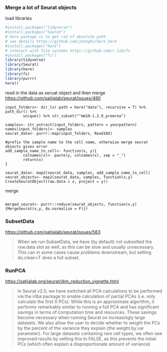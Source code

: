 

### Merge a lot of Seurat objects

load libraries 

```r
#install.packages("tidyverse")
#install.packages("Seurat")
# here package is to get rid of absolute path
# see details https://github.com/jennybc/here_here
#install.packages("here")
# interact with file systems https://github.com/r-lib/fs
#install.packages("fs")
library(tidyverse)
library(Seurat)
library(here)
library(fs)
library(purrr)
here()
```

read in the data as seruat object
and then merge https://github.com/satijalab/seurat/issues/480

```{r}
input_folders<- dir_ls( path = here("data"), recursive = T) %>% path_dir() %>%
        unique() %>% str_subset(""mm10-1.2.0_premrna")

samples<- str_extract(input_folders, pattern = yourpattern)
names(input_folders)<- samples
seurat_data<- purrr::map(input_folders, Read10X)

#prefix the sample name to the cell name, otherwise merge seurat objects gives error
add_sample_name_to_cell<- function(x, y){
        colnames(x)<- paste(y, colnames(x), sep = "_")
        return(x)
}

seurat_data<- map2(seurat_data, samples, add_sample_name_to_cell)
seurat_objects<- map2(seurat_data, samples, function(x,y) CreateSeuratObject(raw.data = x, project = y))
```

merge

```{r}

merged_seurat<- purrr::reduce(seurat_objects, function(x,y) {MergeSeurat(x,y, do.normalize = F)})
```

### SubsetData

https://github.com/satijalab/seurat/issues/563


>When we run SubsetData, we have (by default) not subsetted the raw.data slot as well, as this can be slow and 
usually unnecessary. This can in some cases cause problems downstream, but setting do.clean=T does a full subset.


### RunPCA

https://satijalab.org/seurat/dim_reduction_vignette.html


>In Seurat v2.0, we have switched all PCA calculations to be performed via the irlba package to enable calculation of partial PCAs (i.e. only calculate the first X PCs). While this is an approximate algorithm, it performs remarkably similar to running a full PCA and has significant savings in terms of computation time and resources. These savings become necessary when running Seurat on increasingly large datasets. We also allow the user to decide whether to weight the PCs by the percent of the variance they explain (the weight.by.var parameter). For large datasets containing rare cell types, we often see improved results by setting this to FALSE, as this prevents the initial PCs (which often explain a disproportionate amount of variance) 
